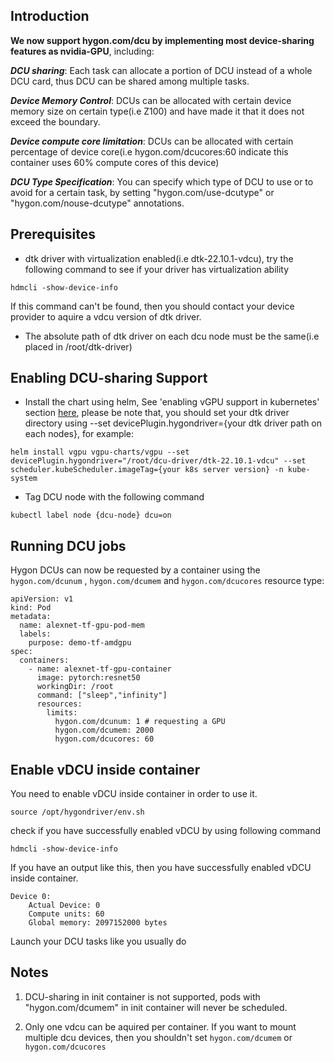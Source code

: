 ## Introduction

**We now support hygon.com/dcu by implementing most device-sharing features as nvidia-GPU**, including:

***DCU sharing***: Each task can allocate a portion of DCU instead of a whole DCU card, thus DCU can be shared among multiple tasks.

***Device Memory Control***: DCUs can be allocated with certain device memory size on certain type(i.e Z100) and have made it that it does not exceed the boundary.

***Device compute core limitation***: DCUs can be allocated with certain percentage of device core(i.e hygon.com/dcucores:60 indicate this container uses 60% compute cores of this device)

***DCU Type Specification***: You can specify which type of DCU to use or to avoid for a certain task, by setting "hygon.com/use-dcutype" or "hygon.com/nouse-dcutype" annotations. 

## Prerequisites

* dtk driver with virtualization enabled(i.e dtk-22.10.1-vdcu), try the following command to see if your driver has virtualization ability

```
hdmcli -show-device-info
```

If this command can't be found, then you should contact your device provider to aquire a vdcu version of dtk driver.

* The absolute path of dtk driver on each dcu node must be the same(i.e placed in /root/dtk-driver)

## Enabling DCU-sharing Support

* Install the chart using helm, See 'enabling vGPU support in kubernetes' section [here](https://github.com/4paradigm/k8s-vgpu-scheduler#enabling-vgpu-support-in-kubernetes), please be note that, you should set your dtk driver directory using --set devicePlugin.hygondriver={your dtk driver path on each nodes}, for example:

```
helm install vgpu vgpu-charts/vgpu --set devicePlugin.hygondriver="/root/dcu-driver/dtk-22.10.1-vdcu" --set scheduler.kubeScheduler.imageTag={your k8s server version} -n kube-system
```

* Tag DCU node with the following command
```
kubectl label node {dcu-node} dcu=on
```

## Running DCU jobs

Hygon DCUs can now be requested by a container
using the `hygon.com/dcunum` , `hygon.com/dcumem` and `hygon.com/dcucores` resource type:

```
apiVersion: v1
kind: Pod
metadata:
  name: alexnet-tf-gpu-pod-mem
  labels:
    purpose: demo-tf-amdgpu
spec:
  containers:
    - name: alexnet-tf-gpu-container
      image: pytorch:resnet50
      workingDir: /root
      command: ["sleep","infinity"]
      resources:
        limits:
          hygon.com/dcunum: 1 # requesting a GPU
          hygon.com/dcumem: 2000
          hygon.com/dcucores: 60

```

## Enable vDCU inside container

You need to enable vDCU inside container in order to use it.
```
source /opt/hygondriver/env.sh
```

check if you have successfully enabled vDCU by using following command

```
hdmcli -show-device-info
```

If you have an output like this, then you have successfully enabled vDCU inside container.

```
Device 0:
	Actual Device: 0
	Compute units: 60
	Global memory: 2097152000 bytes
```

Launch your DCU tasks like you usually do

## Notes

1. DCU-sharing in init container is not supported, pods with "hygon.com/dcumem" in init container will never be scheduled.

2. Only one vdcu can be aquired per container. If you want to mount multiple dcu devices, then you shouldn't set `hygon.com/dcumem` or `hygon.com/dcucores`

   